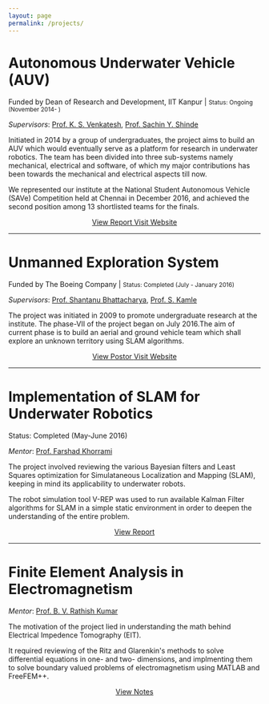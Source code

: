 ```yaml
---
layout: page
permalink: /projects/
---
```


# Autonomous Underwater Vehicle (AUV) 
Funded by Dean of Research and Development, IIT Kanpur | <small> Status: Ongoing (November 2014- )</small>
 
_Supervisors_: [Prof. K. S. Venkatesh](http://home.iitk.ac.in/~venkats/), [Prof. Sachin Y. Shinde](http://www.iitk.ac.in/new/sachin-y-shinde)

Initiated in 2014 by a group of undergraduates, the project aims to build an AUV which would eventually serve as a platform for research in underwater robotics. The team has been divided into three sub-systems namely mechanical, electrical and software, of which my major contributions has been towards the mechanical and electrical aspects till now.

We represented our institute at the National Student Autonomous Vehicle (SAVe) Competition held at Chennai in December 2016, and achieved the second position among 13 shortlisted teams for the finals.

<p align="center"> 
    <a class="btn btn-primary" href="../documents/AUV-IITK Report.pdf" target="_blank">View Report </a>
    <a class="btn btn-primary" href="http://auviitk.com/" target="_blank">Visit Website </a>
</p>

<hr>

# Unmanned Exploration System
Funded by The Boeing Company | <small>Status: Completed (July - January 2016)</small>

_Supervisors_: [Prof. Shantanu Bhattacharya](http://home.iitk.ac.in/~bhattacs/), [Prof. S. Kamle](http://www.iitk.ac.in/new/dr-s-kamle)

The project was initiated in 2009 to promote undergraduate research at the institute. The phase-VII of the project began on July 2016.The aim of current phase is to build an aerial and ground vehicle team which shall explore an unknown territory using SLAM algorithms. 
<p align="center">
    <a class="btn btn-primary" href="../documents/Abhyast Plan.pdf" target="_blank">View Postor </a>
    <a class="btn btn-primary" href="http://www.iitk.ac.in/dord/boeing/public/" target="_blank">Visit Website</a>
</p>

<hr>

# Implementation of SLAM for Underwater Robotics
Status: Completed (May-June 2016)

_Mentor_: [Prof. Farshad Khorrami](http://engineering.nyu.edu/people/farshad-khorrami)

The project involved reviewing the various Bayesian filters and Least Squares optimization for Simulataneous Localization and Mapping (SLAM), keeping in mind its applicability to underwater robots.

The robot simulation tool V-REP was used to run available Kalman Filter algorithms for SLAM in a simple static environment in order to deepen the understanding of the entire problem.

<p align="center">
<a href="../documents/NYU-RTE_Report_Mayank.pdf" class="btn btn-primary" target="_blank">View Report</a> 
</p>

<hr>

# Finite Element Analysis in Electromagnetism

_Mentor_: [Prof. B. V. Rathish Kumar](http://iitk.ac.in/new/rathish-kumar-b-v)

The motivation of the project lied in understanding the math behind Electrical Impedence Tomography (EIT).

It required reviewing of the Ritz and Glarenkin's methods to solve differential equations in one- and two- dimensions, and implmenting them to solve boundary valued problems of electromagnetism using MATLAB and FreeFEM++.
<p align="center">
    <a href="../documents/NPDE-TCA FEM.pdf" class="btn btn-primary" target="_blank">View Notes</a> 
</p>